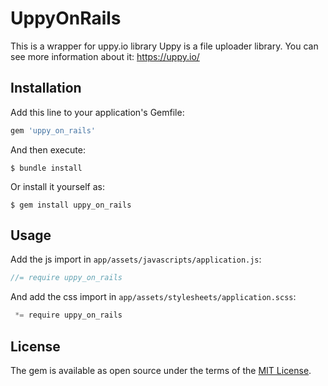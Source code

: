 # UppyOnRails

This is a wrapper for uppy.io library
Uppy is a file uploader library. You can see more information about it: https://uppy.io/

## Installation

Add this line to your application's Gemfile:

```ruby
gem 'uppy_on_rails'
```

And then execute:

    $ bundle install

Or install it yourself as:

    $ gem install uppy_on_rails

## Usage

Add the js import in `app/assets/javascripts/application.js`:

```js
//= require uppy_on_rails
```

And add the css import in `app/assets/stylesheets/application.scss`:

```js
 *= require uppy_on_rails
```



## License

The gem is available as open source under the terms of the [MIT License](https://opensource.org/licenses/MIT).

